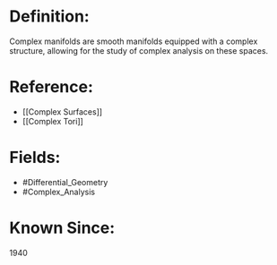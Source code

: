 

# Definition:
Complex manifolds are smooth manifolds equipped with a complex structure, allowing for the study of complex analysis on these spaces.

# Reference:
- [[Complex Surfaces]]
- [[Complex Tori]]

# Fields: 
- #Differential_Geometry
- #Complex_Analysis

# Known Since:
1940

